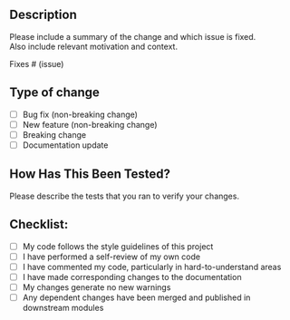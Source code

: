 ## Description

Please include a summary of the change and which issue is fixed.  
Also include relevant motivation and context.

Fixes # (issue)

## Type of change

- [ ] Bug fix (non-breaking change)
- [ ] New feature (non-breaking change)
- [ ] Breaking change
- [ ] Documentation update

## How Has This Been Tested?

Please describe the tests that you ran to verify your changes.

## Checklist:

- [ ] My code follows the style guidelines of this project
- [ ] I have performed a self-review of my own code
- [ ] I have commented my code, particularly in hard-to-understand areas
- [ ] I have made corresponding changes to the documentation
- [ ] My changes generate no new warnings
- [ ] Any dependent changes have been merged and published in downstream modules
